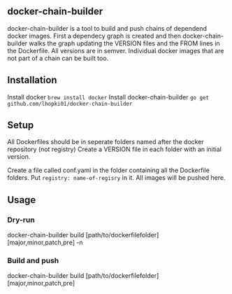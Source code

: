 ## docker-chain-builder

docker-chain-builder is a tool to build and push chains of dependend docker images.
First a dependecy graph is created and then docker-chain-builder walks the graph updating the VERSION files and the FROM lines in the Dockerfile.
All versions are in semver.
Individual docker images that are not part of a chain can be built too.

## Installation

Install docker 
`brew install docker`
Install docker-chain-builder
`go get github.com/lhopki01/docker-chain-builder`

## Setup

All Dockerfiles should be in seperate folders named after the docker repository (not registry)
Create a VERSION file in each folder with an initial version.

Create a file called conf.yaml in the folder containing all the Dockerfile folders.
Put `registry: name-of-regisry` in it.   All images will be pushed here.

## Usage

### Dry-run
docker-chain-builder build [path/to/dockerfilefolder] [major,minor,patch,pre] -n

### Build and push
docker-chain-builder build [path/to/dockerfilefolder] [major,minor,patch,pre]



